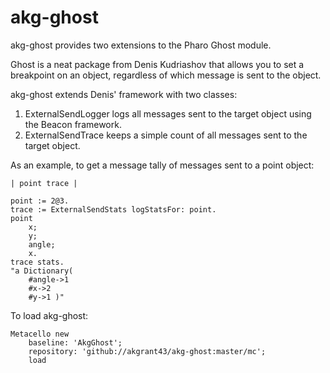 # akg-ghost
akg-ghost provides two extensions to the Pharo Ghost module.

Ghost is a neat package from Denis Kudriashov that allows you to set a breakpoint on an object, regardless of which message is sent to the object.

akg-ghost extends Denis' framework with two classes:

1. ExternalSendLogger logs all messages sent to the target object using the Beacon framework.
1. ExternalSendTrace keeps a simple count of all messages sent to the target object.

As an example, to get a message tally of messages sent to a point object:

```
| point trace |

point := 2@3.
trace := ExternalSendStats logStatsFor: point.
point
	x;
	y;
	angle;
	x.
trace stats.
"a Dictionary(
	#angle->1 
	#x->2 
	#y->1 )"
```

To load akg-ghost:

```
Metacello new 
	baseline: 'AkgGhost';
	repository: 'github://akgrant43/akg-ghost:master/mc';
	load
```
